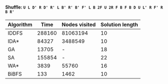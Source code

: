 #### Shuffle: `U L D' R D' R' L B' R' B' F' L B 2F U 2R F B F B D U L' R F' R B R'`
| Algorithm | Time | Nodes visited | Solution length |
| ----- | ----- | ----- | ----- |
| IDDFS | 288160 | 81063194 | 10 |
| IDA* | 84327 | 3488549 | 10 |
| GA | 13705 | - | 18 |
| SA | 155854 | - | 22 |
| WA* | 3839 | 55760 | 16 |
| BiBFS | 133 | 1462 | 10 |